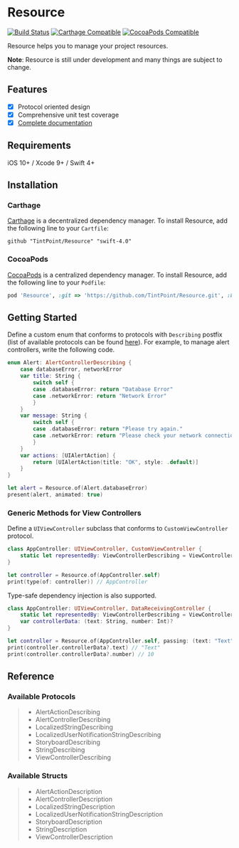 # Resource

[![Build Status](https://img.shields.io/travis/TintPoint/Resource.svg)](https://travis-ci.org/TintPoint/Resource)
[![Carthage Compatible](https://img.shields.io/badge/carthage-compatible-4BC51D.svg)](https://github.com/Carthage/Carthage)
[![CocoaPods Compatible](https://img.shields.io/cocoapods/v/Resource.svg)](https://cocoapods.org)

Resource helps you to manage your project resources.

**Note**: Resource is still under development and many things are subject to change.

## Features

- [x] Protocol oriented design
- [x] Comprehensive unit test coverage
- [x] [Complete documentation](http://cocoadocs.org/docsets/Resource)

## Requirements

iOS 10+ / Xcode 9+ / Swift 4+

## Installation

### Carthage

[Carthage](https://github.com/Carthage/Carthage) is a decentralized dependency manager. To install Resource, add the following line to your `Cartfile`:

```ogdl
github "TintPoint/Resource" "swift-4.0"
```

### CocoaPods

[CocoaPods](https://cocoapods.org) is a centralized dependency manager. To install Resource, add the following line to your `Podfile`:

```ruby
pod 'Resource', :git => 'https://github.com/TintPoint/Resource.git', :branch => 'swift-4.0'
```

## Getting Started

Define a custom enum that conforms to protocols with `Describing` postfix (list of available protocols can be found [here](#available-protocols)). For example, to manage alert controllers, write the following code.

```swift
enum Alert: AlertControllerDescribing {
    case databaseError, networkError
    var title: String {
        switch self {
        case .databaseError: return "Database Error"
        case .networkError: return "Network Error"
        }
    }
    var message: String {
        switch self {
        case .databaseError: return "Please try again."
        case .networkError: return "Please check your network connection."
        }
    }
    var actions: [UIAlertAction] {
        return [UIAlertAction(title: "OK", style: .default)]
    }
}
```

```swift
let alert = Resource.of(Alert.databaseError)
present(alert, animated: true)
```

### Generic Methods for View Controllers

Define a `UIViewController` subclass that conforms to `CustomViewController` protocol.

```swift
class AppController: UIViewController, CustomViewController {
    static let representedBy: ViewControllerDescribing = ViewControllerDescription(name: "Main", storyboard: UIStoryboard(name: "Main", bundle: Bundle.main))
}
```

```swift
let controller = Resource.of(AppController.self)
print(type(of: controller)) // AppController
```

Type-safe dependency injection is also supported.

```swift
class AppController: UIViewController, DataReceivingController {
    static let representedBy: ViewControllerDescribing = ViewControllerDescription(name: "Main", storyboard: UIStoryboard(name: "Main", bundle: Bundle.main))
    var controllerData: (text: String, number: Int)?
}
```

```swift
let controller = Resource.of(AppController.self, passing: (text: "Text", number: 10))
print(controller.controllerData?.text) // "Text"
print(controller.controllerData?.number) // 10
```

## Reference

### Available Protocols

> - AlertActionDescribing
> - AlertControllerDescribing
> - LocalizedStringDescribing
> - LocalizedUserNotificationStringDescribing
> - StoryboardDescribing
> - StringDescribing
> - ViewControllerDescribing

### Available Structs

> - AlertActionDescription
> - AlertControllerDescription
> - LocalizedStringDescription
> - LocalizedUserNotificationStringDescription
> - StoryboardDescription
> - StringDescription
> - ViewControllerDescription
